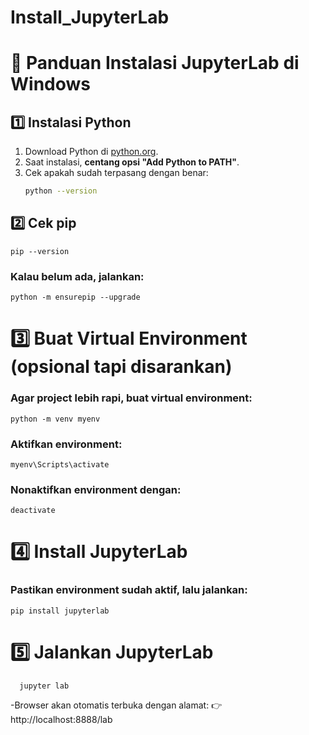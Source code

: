 # Install_JupyterLab
# 📘 Panduan Instalasi JupyterLab di Windows

## 1️⃣ Instalasi Python
1. Download Python di [python.org](https://www.python.org/downloads/).
2. Saat instalasi, **centang opsi "Add Python to PATH"**.
3. Cek apakah sudah terpasang dengan benar:
   ```bash
   python --version
## 2️⃣ Cek pip
    pip --version
### Kalau belum ada, jalankan:
    python -m ensurepip --upgrade

# 3️⃣ Buat Virtual Environment (opsional tapi disarankan)
### Agar project lebih rapi, buat virtual environment:
    python -m venv myenv
### Aktifkan environment:
    myenv\Scripts\activate
### Nonaktifkan environment dengan:
    deactivate
# 4️⃣ Install JupyterLab
### Pastikan environment sudah aktif, lalu jalankan:
    pip install jupyterlab
# 5️⃣ Jalankan JupyterLab
      jupyter lab
-Browser akan otomatis terbuka dengan alamat:
👉 http://localhost:8888/lab

